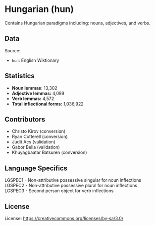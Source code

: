 # Hungarian (hun)

Contains Hungarian paradigms including: nouns, adjectives, and verbs.


## Data

Source:
- `hun`: English Wiktionary

## Statistics

- **Noun lemmas:** 13,302
- **Adjective lemmas:** 4,089
- **Verb lemmas:** 4,572
- **Total inflectional forms:** 1,036,922

## Contributors

- Christo Kirov (conversion)
- Ryan Cotterell (conversion)
- Judit Acs (validation)
- Gabor Bella (validation)
- Khuyagbaatar Batsuren (conversion)


## Language Specifics
LGSPEC1 - Non-attributive possessive singular for noun inflections<br />
LGSPEC2 - Non-attributive possessive plural for noun inflections<br />
LGSPEC3 - Second person object for verb inflections<br />

## License

License: https://creativecommons.org/licenses/by-sa/3.0/
